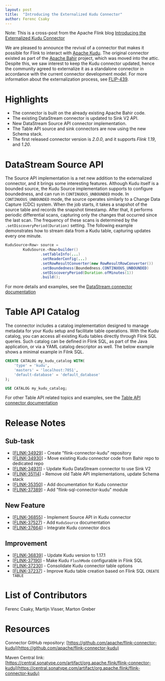 ```yaml
---
layout: post
title:  "Introducing the Externalized Kudu Connector"
author: Ferenc Csaky
---
```


Note: This is a cross-post from the Apache Flink blog [Introducing the Externalized Kudu Connector](https://flink.apache.org/2025/04/30/introducing-the-externalized-kudu-connector/)

We are pleased to announce the revival of a connector that makes it possible for Flink to interact with [Apache Kudu](https://kudu.apache.org/).
The original connector existed as part of the [Apache Bahir](https://bahir.apache.org/#home) project, which was moved into the attic.
Despite this, we saw interest to keep the Kudu connector updated, hence the community agreed to externalize it as a standalone connector in accordance with the current connector development model.
For more information about the externalization process, see [FLIP-439](https://cwiki.apache.org/confluence/display/FLINK/FLIP-439%3A+Externalize+Kudu+Connector+from+Bahir).

<!--more-->

# Highlights

- The connector is built on the already existing Apache Bahir code.
- The existing DataStream connector is updated to Sink V2 API.
- New DataStream Source API connector implementation.
- The Table API source and sink connectors are now using the new Schema stack.
- The first released connector version is *2.0.0*, and it supports *Flink 1.19*, and *1.20*.

# DataStream Source API

The Source API implementation is a net new addition to the externalized connector, and it brings some interesting features.
Although Kudu itself is a bounded source, the Kudu Source implementation supports to configure boundedness, and can run in `CONTINUOUS_UNBOUNDED` mode.
In `CONTINUOUS_UNBOUNDED` mode, the source operates similarly to a Change Data Capture (CDC) system.
When the job starts, it takes a snapshot of the source table and records the snapshot timestamp.
After that, it performs periodic differential scans, capturing only the changes that occurred since the last scan.
The frequency of these scans is determined by the `.setDiscoveryPeriod(Duration)` setting.
The following example demonstrates how to stream data from a Kudu table, capturing updates every one minute.

```java
KuduSource<Row> source =
        KuduSource.<Row>builder()
                .setTableInfo(...)
                .setReaderConfig(...)
                .setRowResultConverter(new RowResultRowConverter())
                .setBoundedness(Boundedness.CONTINUOUS_UNBOUNDED)
                .setDiscoveryPeriod(Duration.ofMinutes(1))
                .build();
```

For more details and examples, see the [DataStream connector documentation](https://nightlies.apache.org/flink/flink-docs-lts/docs/connectors/datastream/kudu/)

# Table API Catalog

The connector includes a catalog implementation designed to manage metadata for your Kudu setup and facilitate table operations.
With the Kudu catalog, you can access all existing Kudu tables directly through Flink SQL queries.
Such catalog can be defined in Flink SQL, as part of the Java application, or via a YAML catalog descriptor as well.
The below example shows a minimal example in Filnk SQL.

```sql
CREATE CATALOG my_kudu_catalog WITH(
    'type' = 'kudu',
    'masters' = 'localhost:7051',
    'default-database' = 'default_database'
);

USE CATALOG my_kudu_catalog;
```

For other Table API related topics and examples, see the [Table API connector documentation](https://nightlies.apache.org/flink/flink-docs-lts/docs/connectors/table/kudu/)

# Release Notes

## Sub-task
* [[FLINK-34929](https://issues.apache.org/jira/browse/FLINK-34929)] - Create "flink-connector-kudu" repository
* [[FLINK-34930](https://issues.apache.org/jira/browse/FLINK-34930)] - Move existing Kudu connector code from Bahir repo to dedicated repo
* [[FLINK-34931](https://issues.apache.org/jira/browse/FLINK-34931)] - Update Kudu DataStream connector to use Sink V2
* [[FLINK-35114](https://issues.apache.org/jira/browse/FLINK-35114)] - Remove old Table API implementations, update Schema stack
* [[FLINK-35350](https://issues.apache.org/jira/browse/FLINK-35350)] - Add documentation for Kudu connector
* [[FLINK-37389](https://issues.apache.org/jira/browse/FLINK-37389)] - Add "flink-sql-connector-kudu" module

## New Feature
* [[FLINK-36855](https://issues.apache.org/jira/browse/FLINK-36855)] - Implement Source API in Kudu connector
* [[FLINK-37527](https://issues.apache.org/jira/browse/FLINK-37527)] - Add `KuduSource` documentation
* [[FLINK-37664](https://issues.apache.org/jira/browse/FLINK-37664)] - Integrate Kudu connector docs

## Improvement
* [[FLINK-36839](https://issues.apache.org/jira/browse/FLINK-36839)] - Update Kudu version to 1.17.1
* [[FLINK-37190](https://issues.apache.org/jira/browse/FLINK-37190)] - Make Kudu `FlushMode` configurable in Flink SQL
* [[FLINK-37230](https://issues.apache.org/jira/browse/FLINK-37230)] - Consolidate Kudu connector table options
* [[FLINK-37237](https://issues.apache.org/jira/browse/FLINK-37237)] - Improve Kudu table creation based on Flink SQL `CREATE TABLE`

# List of Contributors

Ferenc Csaky, Martijn Visser, Marton Greber

# Resources

Connector GitHub repository: [https://github.com/apache/flink-connector-kudu](https://github.com/apache/flink-connector-kudu)

Maven Central link: [https://central.sonatype.com/artifact/org.apache.flink/flink-connector-kudu](https://central.sonatype.com/artifact/org.apache.flink/flink-connector-kudu)
